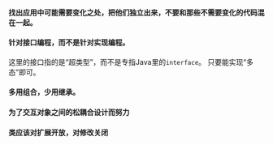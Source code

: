 ---
---

#### 找出应用中可能需要变化之处，把他们独立出来，不要和那些不需要变化的代码混在一起。
#### 针对接口编程，而不是针对实现编程。
这里的接口指的是“超类型”，而不是专指Java里的`interface`。
只要能实现“多态”即可。
#### 多用组合，少用继承。
#### 为了交互对象之间的松耦合设计而努力
#### 类应该对扩展开放，对修改关闭
